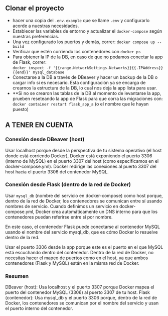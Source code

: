 ## Clonar el proyecto

- hacer una copia del `.env.example` que se llame `.env` y configurarlo acorde a nuestras necesidades.
- Establecer las variables de entorno y actualizar el `docker-compose` según nuestras preferencias.
- Una vez configurado los puertos y demás, correr: `docker compose up --build`
- Verificar que estén corriendo los contenedores con `docker ps`
- Para obtener la IP de la DB, en caso de que no podamos conectar la app de Flask, correr:  
 `docker inspect -f '{{range.NetworkSettings.Networks}}{{.IPAddress}}{{end}}' mysql_database `
 - Conectarse a la DB a través de DBeaver y hacer un backup de la DB o cargar info si es necesario. Esta 
 configuración ya se encarga de crearnos la estructura de la DB, lo cual nos deja la app lista para usar.
- **Si no se crearon las tablas de la DB al momento de levantarse la app, prueben reseteando la app de Flask para que corra las migraciones con:  
`docker container restart flask_app_a` (o el nombre que le hayan puesto)

 ## A TENER EN CUENTA

 ### Conexión desde DBeaver (host)
Usar localhost porque desde la perspectiva de tu sistema operativo (el host donde está corriendo Docker),
Docker está exponiendo el puerto 3306 (interno de MySQL) en el puerto 3307 del host
(como especificamos en el docker-compose.yml).  Docker redirige las conexiones al puerto 3307 del host
hacia el puerto 3306 del contenedor MySQL.

### Conexión desde Flask (dentro de la red de Docker)
Usar `mysql_db` (nombre del servicio en docker-compose) como host porque, dentro de la red de Docker,
los contenedores se comunican entre sí usando nombres de servicio. Cuando definimos un servicio en docker-compose.yml,
Docker crea automáticamente un DNS interno para que los contenedores puedan referirse entre sí por nombre.

En este caso, el contenedor Flask puede conectarse al contenedor MySQL usando el nombre del
 servicio mysql_db, que es cómo Docker lo resuelve dentro de la red.

Usar el puerto 3306 desde la app porque este es el puerto en el que MySQL está escuchando dentro del contenedor.
Dentro de la red de Docker, no necesitas hacer el mapeo de puertos como en el host, ya que
ambos contenedores (Flask y MySQL) están en la misma red de Docker.

### Resumen
DBeaver (host): Usa localhost y el puerto 3307 porque Docker mapea el puerto del contenedor MySQL (3306)
 al puerto 3307 de tu host.
Flask (contenedor): Usa mysql_db y el puerto 3306 porque, dentro de la red de Docker,
 los contenedores se comunican por el nombre del servicio y usan el puerto interno del contenedor.